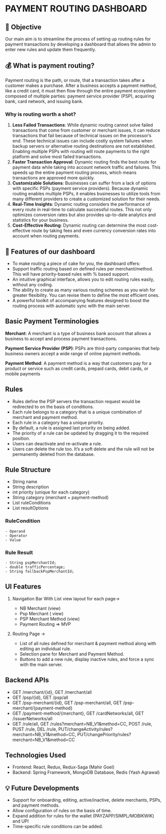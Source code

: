 # PAYMENT ROUTING DASHBOARD

## 🎯 Objective
Our main aim is to streamline the process of setting up routing rules for payment transactions by developing a dashboard that allows the admin to enter new rules and update them frequently.

## 💰 What is payment routing?
Payment routing is the path, or route, that a transaction takes after a customer makes a purchase. After a business accepts a payment method, like a credit card, it must then flow through the entire payment ecosystem composed of multiple parties: payment service provider (PSP), acquiring bank, card network, and issuing bank.

### Why is routing worth a shot?
1. **Less Failed Transactions**: While dynamic routing cannot solve failed transactions that come from customer or merchant issues, it can reduce transactions that fail because of technical issues on the processor’s end. These technical issues can include costly system failures when backup servers or alternative routing destinations are not established. Enabling multiple PSPs with routing will route payments to the right platform and solve most failed transactions.
2. **Faster Transaction Approval**: Dynamic routing finds the best route for payment data while taking into account network traffic and failures. This speeds up the entire payment routing process, which means transactions are approved more quickly.
3. **Customizable Solutions**: Businesses can suffer from a lack of options with specific PSPs (payment service providers). Because dynamic routing enables multiple PSPs, it enables businesses to utilize tools from many different providers to create a customized solution for their needs.
4. **Real-Time Insights**: Dynamic routing considers the performance of every route in real-time to calculate successful routes. This not only optimizes conversion rates but also provides up-to-date analytics and statistics for your business.
5. **Cost-Effective Routing**: Dynamic routing can determine the most cost-effective route by taking fees and even currency conversion rates into account when routing payments.

## 🌟 Features of our dashboard
- To make routing a piece of cake for you, the dashboard offers:
- Support traffic routing based on defined rules per merchant/method. This will have priority-based rules with % based support.
- An intuitive graphical interface, allows you to edit routing rules easily, without any coding.
- The ability to create as many various routing schemes as you wish for greater flexibility. You can revise them to define the most efficient ones.
- A powerful toolkit of accompanying features designed to boost the routing process with automatic sync with the main server.
 
## Basic Payment Terminologies
**Merchant**: A merchant is a type of business bank account that allows a business to accept and process payment transactions.

**Payment Service Provider (PSP)**: PSPs are third-party companies that help business owners accept a wide range of online payment methods.

**Payment Method**: A payment method is a way that customers pay for a product or service such as credit cards, prepaid cards, debit cards, or mobile payments

## Rules
- Rules define the PSP servers the transaction request would be redirected to on the basis of conditions.
- Each rule belongs to a category that is a unique combination of merchant and payment method.
- Each rule in a category has a unique priority.
- By default, a rule is assigned last priority on being added.
- The priority of a rule can be updated by dragging it to the required position.
- Users can deactivate and re-activate a rule.
- Users can delete the rule too. It’s a soft delete and the rule will not be permanently deleted from the database.

## Rule Structure
- String name
- String description
- int priority (unique for each category)
- String category (merchant + payment-method)
- List<RuleCondition> ruleConditions
- List<ResultOption> resultOptions

### RuleCondition
    - Operand
    - Operator
    - Value
  
### Rule Result
    - String pspMerchantId;
    - double trafficPercentage;
    - String fallbackPspMerchantId;
  
## UI Features
1. Navigation Bar With List view layout for each page->
    - NB Merchant (view)
    - Psp Merchant ( view)
    - PSP Merchant Method (view)
    - Payment Routing => MVP

2. Routing Page ->
    - List of all rules defined for merchant & payment method along with editing an individual rule.
    - Selection pane for Merchant and Payment Method.
    - Buttons to add a new rule, display inactive rules, and force a sync with the main server.

## Backend APIs
- GET /merchant/{id}, GET /merchant/all
- GET /psp/{id}, GET /psp/all
- GET /psp-merchant/{id}, GET /psp-merchant/all, GET /psp-merchant/{payment-method}
- GET /payment-method/{merchant}, GET /cardNetworks/all, GET /issuerNetworks/all
- GET /rule/all, GET /rules?merchant=NB_V1&method=CC, POST /rule, PUST /rule, DEL /rule, PUT/changeActivity/rules?merchant=NB_V1&method=CC, PUT/changePriority/rules?merchant=NB_V1&method=CC
  
## Technologies Used
- Frontend: React, Redux, Redux-Saga (Mahir Goel)
- Backend: Spring Framework, MongoDB Database, Redis (Yash Agrawal)
   
## 💡 Future Developments
- Support for onboarding, editing, active/inactive, delete merchants, PSPs, and payment methods.
- Allow configuration of rules on the basis of time.
- Expand addition for rules for the wallet (PAYZAPP/SIMPL/MOBIKWIK) and UPI
- Time-specific rule conditions can be added.

